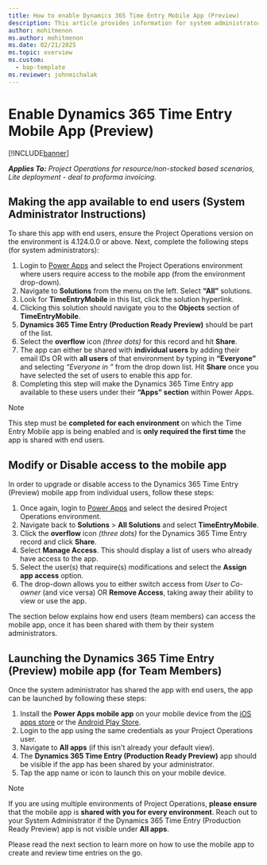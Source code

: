 ```yaml
---
title: How to enable Dynamics 365 Time Entry Mobile App (Preview)
description: This article provides information for system administrators to enable the new Time Entry Mobile App (Preview) for users in their organisation.
author: mohitmenon
ms.author: mohitmenon
ms.date: 02/21/2025
ms.topic: overview
ms.custom: 
  - bap-template
ms.reviewer: johnmichalak
---
```


# Enable Dynamics 365 Time Entry Mobile App (Preview)

[!INCLUDE[banner](../includes/banner.md)]

_**Applies To:** Project Operations for resource/non-stocked based scenarios, Lite deployment - deal to proforma invoicing._

## Making the app available to end users (System Administrator Instructions)

To share this app with end users, ensure the Project Operations version on the environment is 4.124.0.0 or above. Next, complete the following steps (for system administrators):

1. Login to [Power Apps](https://make.powerapps.com/) and select the Project Operations environment where users require access to the mobile app (from the environment drop-down).
2. Navigate to **Solutions** from the menu on the left. Select **“All”** solutions.
3. Look for **TimeEntryMobile** in this list, click the solution hyperlink.
4. Clicking this solution should navigate you to the **Objects** section of **TimeEntryMobile**.
5. **Dynamics 365 Time Entry (Production Ready Preview)** should be part of the list.
6. Select the **overflow** icon _(three dots)_ for this record and hit **Share**.
7. The app can either be shared with **individual users** by adding their email IDs OR with **all users** of that environment by typing in **“Everyone”** and selecting _“Everyone in <organisation name>”_ from the drop down list. Hit **Share** once you have selected the set of users to enable this app for.
8. Completing this step will make the Dynamics 365 Time Entry app available to these users under their **“Apps” section** within Power Apps.

> [!NOTE]
> This step must be **completed for each environment** on which the Time Entry Mobile app is being enabled and is **only required the first time** the app is shared with end users.

## Modify or Disable access to the mobile app

In order to upgrade or disable access to the Dynamics 365 Time Entry (Preview) mobile app from individual users, follow these steps:

1. Once again, login to [Power Apps](https://make.powerapps.com/) and select the desired Project Operations environment.
2. Navigate back to **Solutions** > **All Solutions** and select **TimeEntryMobile**.
3. Click the **overflow** icon _(three dots)_ for the Dynamics 365 Time Entry record and click **Share**.
4. Select **Manage Access**. This should display a list of users who already have access to the app.
5. Select the user(s) that require(s) modifications and select the **Assign** **app access** option.
6. The drop-down allows you to either switch access from _User_ to _Co-owner_ (and vice versa) OR **Remove Access**, taking away their ability to view or use the app.

The section below explains how end users (team members) can access the mobile app, once it has been shared with them by their system administrators.

## Launching the Dynamics 365 Time Entry (Preview) mobile app (for Team Members)

Once the system administrator has shared the app with end users, the app can be launched by following these steps:

1. Install the **Power Apps mobile app** on your mobile device from the [iOS apps store](https://apps.apple.com/us/app/power-apps/id1047318566) or the [Android Play Store](https://play.google.com/store/apps/details?id=com.microsoft.msapps&hl=en).
2. Login to the app using the same credentials as your Project Operations user.
3. Navigate to **All apps** (if this isn't already your default view).
4. The **Dynamics 365 Time Entry (Production Ready Preview)** app should be visible if the app has been shared by your administrator.
5. Tap the app name or icon to launch this on your mobile device.

> [!NOTE]
> If you are using multiple environments of Project Operations, **please ensure** that the mobile app is **shared with you for every environment**. Reach out to your System Administrator if the Dynamics 365 Time Entry (Production Ready Preview) app is not visible under **All apps**.

Please read the next section to learn more on how to use the mobile app to create and review time entries on the go.


